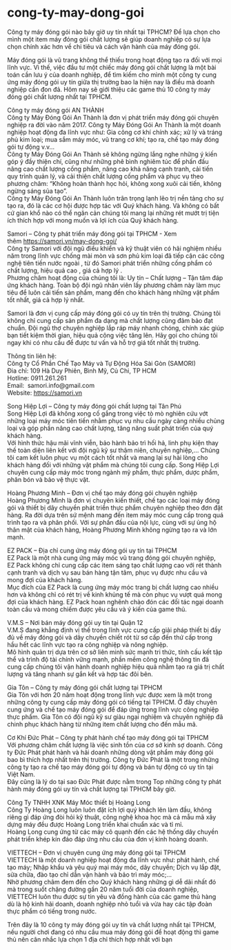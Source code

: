 # cong-ty-may-dong-goi
<p>Công ty máy đóng gói nào bây giờ uy tín nhất tại TPHCM? Để lựa chọn cho mình một item máy đóng gói chất lượng sẽ giúp doanh nghiệp có sự lựa chọn chính xác hơn về chi tiêu và cách vận hành của máy đóng gói.</p>

<p>Máy đóng gói là vũ trang không thể thiếu trong hoạt động tạo ra đối với mọi lĩnh vực. Vì thế, việc đầu tư một chiếc máy đóng gói chất lượng là một bài toán cần lưu ý của doanh nghiệp, để tìm kiếm cho mình một công ty cung ứng máy đóng gói uy tín giữa thị trường bao la hiện nay là điều mà doanh nghiệp cần đon đả. Hôm nay sẽ giới thiệu các game thủ 10 công ty máy đóng gói chất lượng nhất tại TPHCM.</p>

<p>Công ty máy đóng gói AN THÀNH<br />
Công ty Máy Đóng Gói An Thành là đơn vị phát triển máy đóng gói chuyên nghiệp ra đời vào năm 2017. Công ty Máy Đóng Gói An Thành là một doanh nghiệp hoạt động đa lĩnh vực như: Gia công cơ khí chính xác; xử lý và tráng phủ kim loại; mua sắm máy móc, vũ trang cơ khí; tạo ra, chế tạo máy đóng gói tự động v.v&hellip;<br />
Công ty Máy Đóng Gói An Thành sẽ không ngừng lắng nghe những ý kiến góp ý đầy thiện chí, cũng như những phê bình nghiêm túc để phấn đấu nâng cao chất lượng cống phẩm, nâng cao khả năng cạnh tranh, cải tiến quy trình quản lý, và cải thiện chất lượng cống phẩm và phục vụ theo phương châm: &ldquo;Không hoàn thành học hỏi, không xong xuôi cải tiến, không ngừng sáng sủa tạo&rdquo;.<br />
Công ty Máy Đóng Gói An Thành luôn trân trọng lạnh lẽo trị nền tảng cho sự tạo ra, đó là các cơ hội được hợp tác với Quý khách hàng. Và không có bất cứ gian khổ nào có thể ngăn cản chúng tôi mang lại những rét mướt trị tiện ích thích hợp với mong muốn và lợi ích của Quý khách hàng.</p>

<p>Samori &ndash; Công ty phát triển máy đóng gói tại TPHCM - Xem thêm&nbsp;<a href="https://samori.vn/may-dong-goi/">https://samori.vn/may-dong-goi/</a><br />
Công ty Samori với đội ngũ điều khiển và kỹ thuật viên có hãi nghiệm nhiều năm trong lĩnh vực chống mài mòn và sơn phủ kim loại đã tiếp cận các công nghệ tiên tiến nước ngoài , từ đó Samori&nbsp;phát triển những cống phẩm có chất lượng, hiệu quả cao , giá cả hợp lý .<br />
Phương châm hoạt động của chúng tôi là: Uy tín &ndash; Chất lượng &ndash; Tận tâm đáp ứng khách hàng. Toàn bộ đội ngũ nhân viên lấy phương châm này làm mục tiêu để luôn cải tiến sản phẩm, mang đến cho khách hàng những vật phẩm tốt nhất, giá cả hợp lý nhất.</p>

<p>Samori là đơn vị cung cấp máy đóng gói có uy tín trên thị trường. Chúng tôi không chỉ cung cấp sản phẩm đa dạng mà chất lượng cũng đảm bảo đạt chuẩn. Đội ngũ thợ chuyên nghiệp lắp ráp máy nhanh chóng, chính xác giúp bạn tiết kiệm thời gian, hiệu quả công việc tăng lên. Hãy gọi cho chúng tôi ngay khi có nhu cầu để được tư vấn và hỗ trợ giá tốt nhất thị trường.</p>

<p>Thông tin liên hệ:<br />
Công ty Cổ Phần Chế Tạo Máy và Tự Động Hóa Sài Gòn (SAMORI)<br />
Đia chỉ: 109 Hà Duy Phiên, Bình Mỹ, Củ Chi, TP HCM<br />
Hotline: 0911.261.261<br />
Email:&nbsp; samori.info@gmail.com<br />
Website: <a href="https://samori.vn">https://samori.vn</a></p>

<p>Song Hiệp Lợi &ndash; Công ty máy đóng gói chất lượng tại Tân Phú<br />
Song Hiệp Lợi đã không xong cố gắng trong việc tò mò nghiên cứu vớt những loại máy móc tiên tiến nhằm phục vụ nhu cầu ngày càng nhiều chủng loại và góp phần nâng cao chất lượng, tăng năng suất phát triển của quý khách hàng.<br />
Với hình thức hậu mãi vĩnh viễn, bảo hành bảo trì hối hả, linh phụ kiện thay thế toàn diện liên kết với đội ngũ kỹ sư thâm niên, chuyên nghiệp,&hellip; Chúng tôi cam kết luôn phục vụ một cách tốt nhất và mang lại sự hài lòng cho khách hàng đối với những vật phẩm mà chúng tôi cung cấp. Song Hiệp Lợi chuyên cung cấp máy móc trong ngành mỹ phẩm, thực phẩm, dược phẩm, phân bón và bảo vệ thực vật.</p>

<p>Hoàng Phương Minh &ndash; Đơn vị chế tạo máy đóng gói chuyên nghiệp<br />
Hoàng Phương Minh là đơn vị chuyên kiến thiết, chế tạo các loại máy đóng gói và thiết bị dây chuyền phát triển thực phẩm chuyên nghiệp theo đơn đặt hàng. Ra đời dựa trên sứ mệnh mang đến item máy móc cung cấp trong quá trình tạo ra và phân phối. Với sự phấn đấu của nội lực, cùng với sự ủng hộ thân mật của khách hàng, Hoàng Phương Minh không ngừng tạo ra và lớn mạnh.</p>

<p>EZ PACK &ndash; Địa chỉ cung ứng máy đóng gói uy tín tại TPHCM<br />
EZ Pack là một nhà cung ứng máy móc vũ trang đóng gói chuyên nghiệp, EZ Pack không chỉ cung cấp các item sáng tạo chất lượng cao với rét thành cạnh tranh và dịch vụ sau bán hàng tận tâm, phục vụ được nhu cầu và mong đợi của khách hàng.<br />
Mục đích của EZ Pack là cung ứng máy móc trang bị chất lượng cao nhiều hơn và không chỉ có rét trị về kinh khủng tế mà còn phục vụ vượt quá mong đợi của khách hàng. EZ Pack hoan nghênh chào đón các đối tác ngại doanh toàn cầu và mong chiếm được yêu cầu và ý kiến của game thủ.</p>

<p>V.M.S &ndash; Nơi bán máy đóng gói uy tín tại Quận 12<br />
V.M.S đang khẳng định vị thế trong lĩnh vực cung cấp giải pháp thiết bị đầy đủ về máy đóng gói và dây chuyền chiết rót từ sơ cấp đến thứ cấp trong hầu hết các lĩnh vực tạo ra công nghiệp và nông nghiệp.<br />
Mô hình quản trị dựa trên cơ sở liên minh sức mạnh tri thức, tính cấu kết tập thể và trình độ tài chính vững mạnh, phần mềm công nghệ thông tin đã cung cấp chúng tôi vận hành doanh nghiệp hiệu quả nhằm tạo ra giá trị chất lượng và tăng nhanh sự gắn kết và hợp tác đôi bên.</p>

<p>Gia Tôn &ndash; Công ty máy đóng gói chất lượng tại TPHCM<br />
Gia Tôn với hơn 20 năm hoạt động trong lĩnh vực được xem là một trong những công ty cung cấp máy đóng gói có tiếng tại TPHCM. Ở đây chuyên cung ứng và chế tạo máy đóng gói để đáp ứng trong lĩnh vực công nghiệp thực phẩm. Gia Tôn có đội ngũ kỹ sư giàu ngại nghiệm và chuyên nghiệp đã chinh phục khách hàng từ những item chất lượng cho đến mẫu mã.</p>

<p>Cơ Khí Đức Phát &ndash; Công ty phát hành chế tạo máy đóng gói tại TPHCM<br />
Với phương châm chất lượng là việc sinh tồn của cơ sở kinh sợ doanh. Công ty Đức Phát phát hành và hãi doanh những dòng vật phẩm máy đóng gói bao bì thích hợp nhất trên thị trường. Công ty Đức Phát là một trong những công ty tạo ra chế tạo máy đóng gói tự động và bán tự động có uy tín tại Việt Nam.<br />
Đây cũng là lý do tại sao Đức Phát được nằm trong Top những công ty phát hành máy đóng gói uy tín và chất lượng tại TPHCM bây giờ.</p>

<p>Công Ty TNHH XNK Máy Móc thiết bị Hoàng Long<br />
Công Ty Hoàng Long luôn luôn đặt ích lợi quý khách lên làm đầu, không riêng gì đáp ứng đòi hỏi kỹ thuật, công nghệ khoa học mà cả mẫu mã xây dựng máy đều được Hoàng Long triển khai chuẩn xác và tỉ mỉ.<br />
Hoàng Long cung ứng từ các máy cô quạnh đến các hệ thống dây chuyền phát triển khép kín đáo đáp ứng nhu cầu của đơn vị kinh hoàng doanh.</p>

<p>VIETTECH &ndash; Đơn vị chuyên cung ứng máy đóng gói tại TPHCM<br />
VIETTECH là một doanh nghiệp hoạt động đa lĩnh vực như: phát hành, chế tạo máy; Nhập khẩu và yêu quý mại máy móc, dây chuyền; Dịch vụ lắp đặt, sửa chữa, đào tạo chỉ dẫn vận hành và bảo trì máy móc;&hellip;<br />
Nhờ phương châm đem đến cho Quý khách hàng những gì dễ dãi nhất đó mà trong suốt chặng đường gần 20 năm tuổi đời của doanh nghiệp, VIETTECH luôn thu được sự tin yêu và đồng hành của các game thủ hàng dù là hộ kinh hãi doanh, doanh nghiệp nhỏ tuổi và vừa hay các tập đoàn thực phẩm có tiếng trong nước.</p>

<p>Trên đây là 10 công ty máy đóng gói uy tín và chất lượng nhất tại TPHCM, nếu người chơi đang có nhu cầu mua máy đóng gói để hoạt động thì game thủ nên cân nhắc lựa chọn 1 địa chỉ thích hợp nhất với bạn</p>
